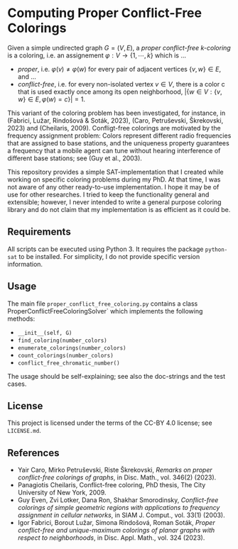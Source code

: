 # Computing Proper Conflict-Free Colorings #

Given a simple undirected graph $G=(V, E)$, a _proper conflict-free $k$-coloring_ is a coloring, i.e. an assignement $\varphi: V\to\{1, \cdots, k\}$ which is ...

* _proper_, i.e. $\varphi(v)\neq\varphi(w)$ for every pair of adjacent vertices $\{v, w\}\in E$, and ...
* _conflict-free_, i.e. for every non-isolated vertex $v\in V$, there is a color c that is used exactly once among its open neighborhood, $\lvert\{ w\in V: \{v, w\}\in E, \varphi(w)=c \}\rvert = 1$.

This variant of the coloring problem has been investigated, for instance, in (Fabrici, Lužar, Rindošová & Soták, 2023), (Caro, Petruševski, Škrekovski, 2023) and (Cheilaris, 2009). Confligt-free colorings are motivated by the frequency assignment problem: Colors represent different radio frequencies that are assigned to base stations, and the uniqueness property guarantees a frequency that a mobile agent can tune without hearing interference of different base stations; see (Guy et al., 2003). 

This repository provides a simple SAT-implementation that I created while working on specific coloring problems during my PhD. At that time, I was not aware of any other ready-to-use implementation. I hope it may be of use for other researches. I tried to keep the functionality general and extensible; however, I never intended to write a general purpose coloring library and do not claim that my implementation is as efficient as it could be.

## Requirements

All scripts can be executed using Python 3. It requires the package `python-sat` to be installed. For simplicity, I do not provide specific version information.


## Usage

The main file `proper_conflict_free_coloring.py` contains a class ProperConflictFreeColoringSolver` which implements the following methods:

* `__init__(self, G)`
* `find_coloring(number_colors)`
* `enumerate_colorings(number_colors)`
* `count_colorings(number_colors)`
* `conflict_free_chromatic_number()`

The usage should be self-explaining; see also the doc-strings and the test cases.

## License

This project is licensed under the terms of the CC-BY 4.0 license; see `LICENSE.md`.

## References

* Yair Caro, Mirko Petruševski, Riste Škrekovski, _Remarks on proper conflict-free colorings of graphs_, in Disc. Math., vol. 346(2) (2023).
* Panagiotis Cheilaris, Conflict-free coloring, PhD thesis, The City University of New York, 2009.
* Guy Even, Zvi Lotker, Dana Ron, Shakhar Smorodinsky, _Conflict-free colorings of simple geometric regions with applications to frequency assignment in cellular networks_, in SIAM J. Comput., vol. 33(1) (2003).
* Igor Fabrici, Borout Lužar, Simona Rindošová, Roman Soták, _Proper conflict-free and unique-maximum colorings of planar graphs with respect to neighborhoods_, in Disc. Appl. Math., vol. 324 (2023).